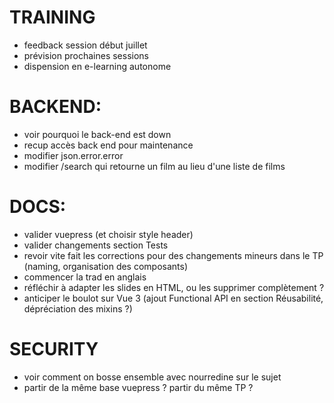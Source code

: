 # TRAINING
- feedback session début juillet
- prévision prochaines sessions
- dispension en e-learning autonome

# BACKEND:
- voir pourquoi le back-end est down
- recup accès back end pour maintenance
- modifier json.error.error
- modifier /search qui retourne un film au lieu d'une liste de films

# DOCS:
- valider vuepress (et choisir style header)
- valider changements section Tests
- revoir vite fait les corrections pour des changements mineurs dans le TP (naming, organisation des composants)
- commencer la trad en anglais
- réfléchir à adapter les slides en HTML, ou les supprimer complètement ?
- anticiper le boulot sur Vue 3 (ajout Functional API en section Réusabilité, dépréciation des mixins ?)

# SECURITY
- voir comment on bosse ensemble avec nourredine sur le sujet
- partir de la même base vuepress ? partir du même TP ?